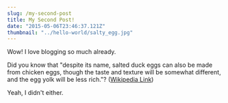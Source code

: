 ```yaml
---
slug: /my-second-post
title: My Second Post!
date: "2015-05-06T23:46:37.121Z"
thumbnail: "../hello-world/salty_egg.jpg"
---
```


Wow! I love blogging so much already.

Did you know that "despite its name, salted duck eggs can also be made from
chicken eggs, though the taste and texture will be somewhat different, and the
egg yolk will be less rich."?
([Wikipedia Link](https://en.wikipedia.org/wiki/Salted_duck_egg))

Yeah, I didn't either.
